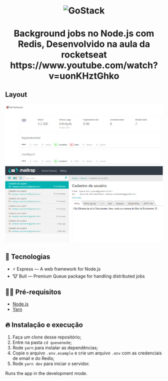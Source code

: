 <h1 align="center">
  <img alt="GoStack" src="https://rocketseat-cdn.s3-sa-east-1.amazonaws.com/masterclass.png" width="120px" />
</h1>

<h1 align="center">
  Background jobs no Node.js com Redis, Desenvolvido na aula da rocketseat  https://www.youtube.com/watch?v=uonKHztGhko
</h1>

## Layout

![Bull](/.github/layout.png)
<br/>
![MailTrap](/.github/mail.png)

## 🚀 Tecnologias

- ⚡ Express — A web framework for Node.js
- 🐮 Bull — Premium Queue package for handling distributed jobs

## ✋🏻 Pré-requisitos

- [Node.js](https://nodejs.org/en/)
- [Yarn](https://yarnpkg.com/pt-BR/docs/install)

## 🔥 Instalação e execução

1. Faça um clone desse repositório;
2. Entre na pasta `cd queuenode`;
3. Rode `yarn` para instalar as dependências;
4. Copie o arquivo `.env.example` e crie um arquivo `.env` com as credenciais de email e do Redis;
7. Rode `yarn dev` para iniciar o servidor.

Runs the app in the development mode.<br/>

